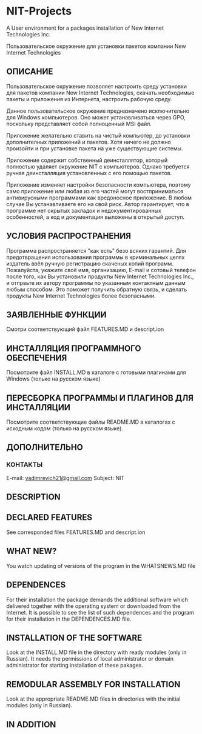 # NIT-Projects

A User environment for a packages installation of New Internet Technologies Inc.

Пользовательское окружение для установки пакетов компании New Internet Technologies

## ОПИСАНИЕ

Пользовательское окружение позволяет настроить среду установки для пакетов компании New Internet Technologies, скачать необходимые пакеты и приложения из Интернета, настроить рабочую среду.

Данное пользовательское окружение предназначено исключительно для Windows компьютеров. Оно может устанавливаться через GPO, поскольку представляет собой полноценный MSI файл.

Приложение желательно ставить на чистый компьютер, до установки дополнителных приложений и пакетов. Хотя ничего не должно произойти и при установке пакета на уже существующие системы.

Приложение содержит собственный деинсталлятор, который полностью удаляет окружение NIT с компьютеров. Однако требуется ручная деинсталляция установленных с его помощью пакетов.

Приложение изменяет настройки безопасности компьютера, поэтому само приложение или любая из его частей могут востприниматься антивирусными программами как вредоносное приложение. В любом случае Вы устанавливаете его на свой риск. Автор гарантирует, что в программе нет скрытых закладок и недокументированных особенностей, а код и документация выложены в открытый доступ.

## УСЛОВИЯ РАСПРОСТРАНЕНИЯ

Программа распространяется "как есть" безо всяких гарантий. Для предотвращения использования программы в криминальных целях издатель ввёл ручную регистрацию скаченых копий программ. Пожалуйста, укажите своё имя, организацию, E-mail и сотовый телефон после того, как Вы установили продукты New Internet Technologies Inc., и отпрвьте их автору программы по указанным контактным данным любым способом. Это поможет получить обратную связь, и сделать продукты New Internet Technologies более безопасными.

## ЗАЯВЛЕННЫЕ ФУНКЦИИ

Смотри соответствующий файл FEATURES.MD и descript.ion

## ИНСТАЛЛЯЦИЯ ПРОГРАММНОГО ОБЕСПЕЧЕНИЯ

Посмотрите файл INSTALL.MD в каталоге с готовыми плагинами для Windows
(только на русском языке)

## ПЕРЕСБОРКА ПРОГРАММЫ И ПЛАГИНОВ ДЛЯ ИНСТАЛЛЯЦИИ

Посмотрите соответствующие файлы README.MD в каталогах с исходным кодом
(только на русском языке).

## ДОПОЛНИТЕЛЬНО

### КОНТАКТЫ

E-mail: vadimrevich21@gmail.com Subject: NIT

## DESCRIPTION


## DECLARED FEATURES

See corresponded files FEATURES.MD and descript.ion

## WHAT NEW?

You watch updating of versions of the program in the WHATSNEWS.MD file

## DEPENDENCES

For their installation the package demands the additional software which
delivered together with the operating system or downloaded from the
Internet. It is possible to see the list of such dependences and the
program for their installation in the DEPENDENCES.MD file.

## INSTALLATION OF THE SOFTWARE

Look at the INSTALL.MD file in the directory with ready modules (only in
Russian). It needs the permissions of local administrator or domain
administrator for starting installation of these pakages.

## REMODULAR ASSEMBLY FOR INSTALLATION

Look at the appropriate README.MD files in directories with the initial
modules (only in Russian).

## IN ADDITION

